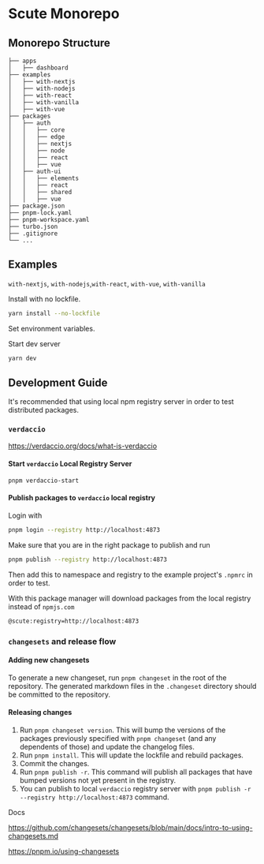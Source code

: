 # Scute Monorepo

## Monorepo Structure

```
├── apps
│   ├── dashboard
├── examples
│   ├── with-nextjs
│   ├── with-nodejs
│   ├── with-react
│   ├── with-vanilla
│   ├── with-vue
├── packages
│   ├── auth
│   │   ├── core
│   │   ├── edge
│   │   ├── nextjs
│   │   ├── node
│   │   ├── react
│   │   ├── vue
│   ├── auth-ui
│   │   ├── elements
│   │   ├── react
│   │   ├── shared
│   │   ├── vue
├── package.json
├── pnpm-lock.yaml
├── pnpm-workspace.yaml
├── turbo.json
├── .gitignore
└── ...
```

## Examples

`with-nextjs`, `with-nodejs`,`with-react`, `with-vue`, `with-vanilla`

Install with no lockfile.
```bash
yarn install --no-lockfile
```

Set environment variables.

Start dev server
```bash
yarn dev
```

## Development Guide

It's recommended that using local npm registry server in order to test distributed packages.

### `verdaccio`

https://verdaccio.org/docs/what-is-verdaccio

#### Start `verdaccio` Local Registry Server

`pnpm verdaccio-start`

#### Publish packages to `verdaccio` local registry

Login with 
```bash 
pnpm login --registry http://localhost:4873
```

Make sure that you are in the right package to publish and run
```bash
pnpm publish --registry http://localhost:4873
```

Then add this to namespace and registry to the example project's `.npmrc`  in order to test.  

With this package manager will download packages from the local registry instead of `npmjs.com`

```bash
@scute:registry=http://localhost:4873
```

### `changesets` and release flow

#### Adding new changesets
To generate a new changeset, run `pnpm changeset` in the root of the repository. The generated markdown files in the `.changeset` directory should be committed to the repository.

#### Releasing changes
1. Run `pnpm changeset version`. This will bump the versions of the packages previously specified with `pnpm changeset` (and any dependents of those) and update the changelog files.
2. Run `pnpm install`. This will update the lockfile and rebuild packages.
3. Commit the changes.
4. Run `pnpm publish -r`. This command will publish all packages that have bumped versions not yet present in the registry.
5. You can publish to local `verdaccio` registry server with `pnpm publish -r --registry http://localhost:4873` command.


Docs

https://github.com/changesets/changesets/blob/main/docs/intro-to-using-changesets.md

https://pnpm.io/using-changesets